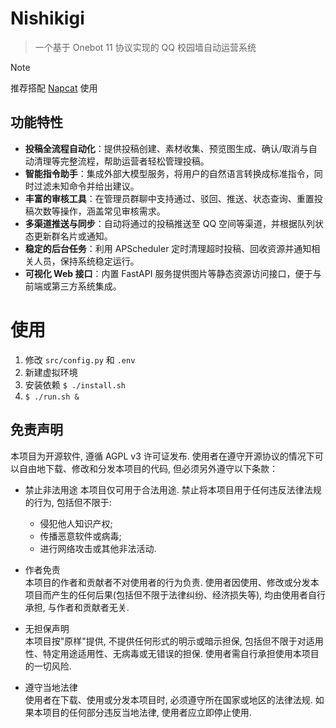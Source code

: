 # Nishikigi
> 一个基于 Onebot 11 协议实现的 QQ 校园墙自动运营系统

> [!NOTE]  
> 推荐搭配 [Napcat](https://github.com/NapNeko/NapCatQQ) 使用

## 功能特性

* **投稿全流程自动化**：提供投稿创建、素材收集、预览图生成、确认/取消与自动清理等完整流程，帮助运营者轻松管理投稿。
* **智能指令助手**：集成外部大模型服务，将用户的自然语言转换成标准指令，同时过滤未知命令并给出建议。
* **丰富的审核工具**：在管理员群聊中支持通过、驳回、推送、状态查询、重置投稿次数等操作，涵盖常见审核需求。
* **多渠道推送与同步**：自动将通过的投稿推送至 QQ 空间等渠道，并根据队列状态更新群名片或通知。
* **稳定的后台任务**：利用 APScheduler 定时清理超时投稿、回收资源并通知相关人员，保持系统稳定运行。
* **可视化 Web 接口**：内置 FastAPI 服务提供图片等静态资源访问接口，便于与前端或第三方系统集成。

# 使用
1. 修改 `src/config.py` 和 `.env`
2. 新建虚拟环境
3. 安装依赖 `$ ./install.sh`
4. `$ ./run.sh &`

## 免责声明
本项目为开源软件, 遵循 AGPL v3 许可证发布. 使用者在遵守开源协议的情况下可以自由地下载、修改和分发本项目的代码, 但必须另外遵守以下条款：

* 禁止非法用途
本项目仅可用于合法用途. 禁止将本项目用于任何违反法律法规的行为, 包括但不限于:
    * 侵犯他人知识产权;
    * 传播恶意软件或病毒;
    * 进行网络攻击或其他非法活动.

* 作者免责  
本项目的作者和贡献者不对使用者的行为负责. 使用者因使用、修改或分发本项目而产生的任何后果(包括但不限于法律纠纷、经济损失等), 均由使用者自行承担, 与作者和贡献者无关.

* 无担保声明  
本项目按"原样"提供, 不提供任何形式的明示或暗示担保, 包括但不限于对适用性、特定用途适用性、无病毒或无错误的担保. 使用者需自行承担使用本项目的一切风险.

* 遵守当地法律  
使用者在下载、使用或分发本项目时, 必须遵守所在国家或地区的法律法规. 如果本项目的任何部分违反当地法律, 使用者应立即停止使用.